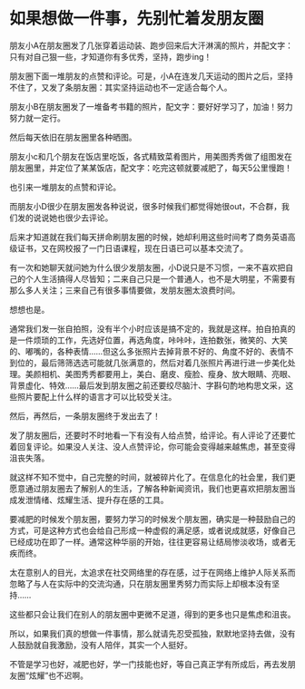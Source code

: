 # 如果想做一件事，先别忙着发朋友圈

朋友小A在朋友圈发了几张穿着运动装、跑步回来后大汗淋漓的照片，并配文字：只有对自己狠一些，才知道你有多优秀，坚持，跑步ing！ 

朋友圈下面一堆朋友的点赞和评论。可是，小A在连发几天运动的图片之后，坚持不住了，又发了条朋友圈：其实坚持运动也不一定适合每个人。 

朋友小B在朋友圈发了一堆备考书籍的照片，配文字：要好好学习了，加油！努力努力就一定行。 

然后每天依旧在朋友圈里各种晒图。 

朋友小c和几个朋友在饭店里吃饭，各式精致菜肴图片，用美图秀秀做了组图发在朋友圈里，并定位了某某饭店，配文字：吃完这顿就要减肥了，每天5公里慢跑！ 

也引来一堆朋友的点赞和评论。 

而朋友小D很少在朋友圈发各种说说，很多时候我们都觉得她很out，不合群，我们发的说说她也很少去评论。 

后来才知道就在我们每天拼命刷朋友圈的时候，她却利用这些时间考了商务英语高级证书，又在网校报了一门日语课程，现在日语已可以基本交流了。 

有一次和她聊天就问她为什么很少发朋友圈，小D说只是不习惯，一来不喜欢把自己的个人生活搞得人尽皆知；二来自己只是一个普通人，也不是大明星，不需要有那么多人关注；三来自己有很多事情要做，发朋友圈太浪费时间。 

想想也是。 

通常我们发一张自拍照，没有半个小时应该是搞不定的，我就是这样。拍自拍真的是一件烦琐的工作，先选好位置，再选角度，咔咔咔，连拍数张，微笑的、大笑的、嘟嘴的，各种表情……但这么多张照片去掉背景不好的、角度不好的、表情不到位的，最后筛筛选选可能就几张满意的，然后对着几张照片再进行进一步美化处理。美颜相机、美图秀秀都要用上，美白、磨皮、瘦脸、瘦身、放大眼睛、亮眼、背景虚化、特效……最后发到朋友圈之前还要绞尽脑汁、字斟句酌地构思文采，这些照片要配上什么样的语言才可以比较受关注。 

然后，再然后，一条朋友圈终于发出去了！ 

发了朋友圈后，还要时不时地看一下有没有人给点赞，给评论。有人评论了还要忙着回复评论。如果没人关注、没人点赞评论，你可能会变得越来越焦虑，甚至变得沮丧失落。 

就这样不知不觉中，自己完整的时间，就被碎片化了。在信息化的社会里，我们更愿意通过朋友圈去了解别人的生活，了解各种新闻资讯，我们也更喜欢把朋友圈当成发泄情绪、炫耀生活、提升存在感的工具。 

要减肥的时候发个朋友圈，要努力学习的时候发个朋友圈，确实是一种鼓励自己的方式，可是这种方式也会给自己形成一种虚假的满足感，或者说成就感，好像自己已经成功在即了一样。通常这种华丽的开始，往往更容易让结局惨淡收场，或者无疾而终。 

太在意别人的目光，太追求在社交网络里的存在感，过于在网络上维护人际关系而忽略了与人在实际中的交流沟通，只在朋友圈里秀努力而实际上却根本没有坚持…… 

这些都只会让我们在别人的朋友圈中更微不足道，得到的更多也只是焦虑和沮丧。 

所以，如果我们真的想做一件事情，那么就请先忍受孤独，默默地坚持去做，没有人鼓励就自我激励，没有人陪伴，其实一个人挺好。 

不管是学习也好，减肥也好，学一门技能也好，等自己真正学有所成后，再去发朋友圈“炫耀”也不迟啊。